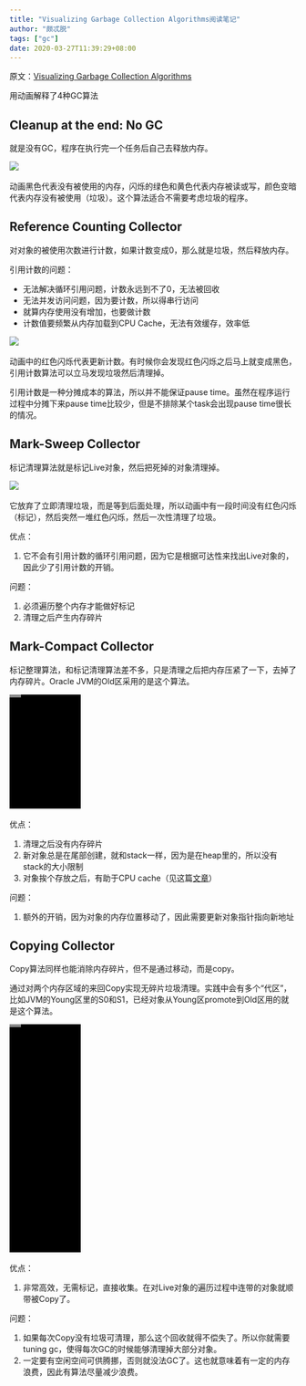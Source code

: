 ```yaml
---
title: "Visualizing Garbage Collection Algorithms阅读笔记"
author: "颇忒脱"
tags: ["gc"]
date: 2020-03-27T11:39:29+08:00
---
```


<!--more-->

原文：[Visualizing Garbage Collection Algorithms][1]

用动画解释了4种GC算法

## Cleanup at the end: No GC

就是没有GC，程序在执行完一个任务后自己去释放内存。

![](NO_GC.gif)

动画黑色代表没有被使用的内存，闪烁的绿色和黄色代表内存被读或写，颜色变暗代表内存没有被使用（垃圾）。这个算法适合不需要考虑垃圾的程序。

## Reference Counting Collector

对对象的被使用次数进行计数，如果计数变成0，那么就是垃圾，然后释放内存。

引用计数的问题：

* 无法解决循环引用问题，计数永远到不了0，无法被回收
* 无法并发访问问题，因为要计数，所以得串行访问
* 就算内存使用没有增加，也要做计数
* 计数值要频繁从内存加载到CPU Cache，无法有效缓存，效率低

![](REF_COUNT_GC.gif)



动画中的红色闪烁代表更新计数。有时候你会发现红色闪烁之后马上就变成黑色，引用计数算法可以立马发现垃圾然后清理掉。

引用计数是一种分摊成本的算法，所以并不能保证pause time。虽然在程序运行过程中分摊下来pause time比较少，但是不排除某个task会出现pause time很长的情况。

## Mark-Sweep Collector

标记清理算法就是标记Live对象，然后把死掉的对象清理掉。

![](MARK_SWEEP_GC.gif)

它放弃了立即清理垃圾，而是等到后面处理，所以动画中有一段时间没有红色闪烁（标记），然后突然一堆红色闪烁，然后一次性清理了垃圾。

优点：

1. 它不会有引用计数的循环引用问题，因为它是根据可达性来找出Live对象的，因此少了引用计数的开销。

问题：

1. 必须遍历整个内存才能做好标记
2. 清理之后产生内存碎片

## Mark-Compact Collector

标记整理算法，和标记清理算法差不多，只是清理之后把内存压紧了一下，去掉了内存碎片。Oracle JVM的Old区采用的是这个算法。

![](MARK_COMPACT_GC.gif)

优点：

1. 清理之后没有内存碎片
2. 新对象总是在尾部创建，就和stack一样，因为是在heap里的，所以没有stack的大小限制
3. 对象挨个存放之后，有助于CPU cache（见这篇[文章][2]）

问题：

1. 额外的开销，因为对象的内存位置移动了，因此需要更新对象指针指向新地址

## Copying Collector

Copy算法同样也能消除内存碎片，但不是通过移动，而是copy。

通过对两个内存区域的来回Copy实现无碎片垃圾清理。实践中会有多个“代区”，比如JVM的Young区里的S0和S1，已经对象从Young区promote到Old区用的就是这个算法。

![](COPY_GC.gif)

优点：

1. 非常高效，无需标记，直接收集。在对Live对象的遍历过程中连带的对象就顺带被Copy了。

问题：

1. 如果每次Copy没有垃圾可清理，那么这个回收就得不偿失了。所以你就需要tuning gc，使得每次GC的时候能够清理掉大部分对象。
2. 一定要有空闲空间可供腾挪，否则就没法GC了。这也就意味着有一定的内存浪费，因此有算法尽量减少浪费。

[1]: https://spin.atomicobject.com/2014/09/03/visualizing-garbage-collection-algorithms/
[2]: /post/kernel/know-memory-cpu-cache/